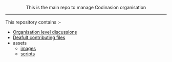 <p align="center"> This is the main repo to manage Codinasion organisation
    <br/>
</p>

---

This repository contains :-

- [Organisation level discussions](https://github.com/codinasion/codinasion/discussions)
- [Deafult contributing files](/contributing/)
- assets
  - [images](/image/)
  - [scripts](/script/)

